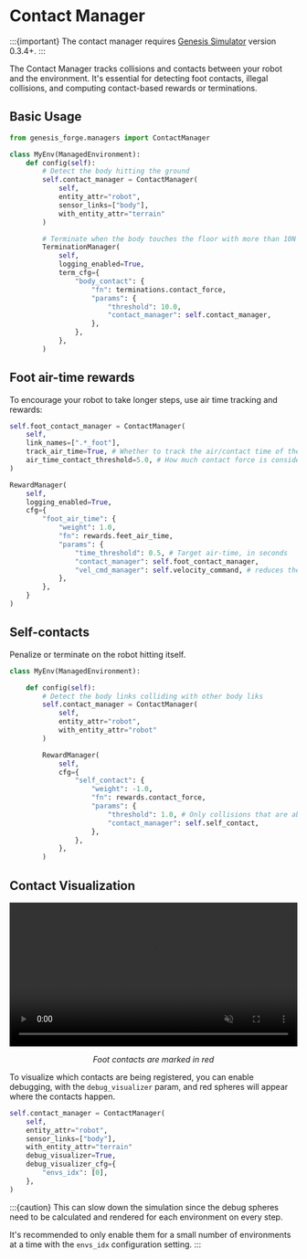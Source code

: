 # Contact Manager

:::{important}
The contact manager requires [Genesis Simulator](https://github.com/Genesis-Embodied-AI/Genesis) version 0.3.4+.
:::

The Contact Manager tracks collisions and contacts between your robot and the environment. It's essential for detecting foot contacts, illegal collisions, and computing contact-based rewards or terminations.

## Basic Usage

```python
from genesis_forge.managers import ContactManager

class MyEnv(ManagedEnvironment):
    def config(self):
        # Detect the body hitting the ground
        self.contact_manager = ContactManager(
            self,
            entity_attr="robot",
            sensor_links=["body"],
            with_entity_attr="terrain"
        )

        # Terminate when the body touches the floor with more than 10N
        TerminationManager(
            self,
            logging_enabled=True,
            term_cfg={
                "body_contact": {
                    "fn": terminations.contact_force,
                    "params": {
                        "threshold": 10.0,
                        "contact_manager": self.contact_manager,
                    },
                },
            },
        )
```

## Foot air-time rewards

To encourage your robot to take longer steps, use air time tracking and rewards:

```python
self.foot_contact_manager = ContactManager(
    self,
    link_names=[".*_foot"],
    track_air_time=True, # Whether to track the air/contact time of the links
    air_time_contact_threshold=5.0, # How much contact force is considered a step
)

RewardManager(
    self,
    logging_enabled=True,
    cfg={
        "foot_air_time": {
            "weight": 1.0,
            "fn": rewards.feet_air_time,
            "params": {
                "time_threshold": 0.5, # Target air-time, in seconds
                "contact_manager": self.foot_contact_manager,
                "vel_cmd_manager": self.velocity_command, # reduces the penalty if the the velocity command is close to zero
            },
        },
    }
)
```

## Self-contacts

Penalize or terminate on the robot hitting itself.

```python
class MyEnv(ManagedEnvironment):

    def config(self):
        # Detect the body links colliding with other body liks
        self.contact_manager = ContactManager(
            self,
            entity_attr="robot",
            with_entity_attr="robot"
        )

        RewardManager(
            self,
            cfg={
                "self_contact": {
                    "weight": -1.0,
                    "fn": rewards.contact_force,
                    "params": {
                        "threshold": 1.0, # Only collisions that are above 1.0N
                        "contact_manager": self.self_contact,
                    },
                },
            },
        )
```

## Contact Visualization

<video autoplay="" muted="" loop="" playsinline="" controls="" src="../../_static/contacts_debug.webm" width="100%"></video>

<p align="center">
<em>Foot contacts are marked in red</em>
</p>

To visualize which contacts are being registered, you can enable debugging, with the `debug_visualizer` param, and red spheres will appear where the contacts happen.

```python
self.contact_manager = ContactManager(
    self,
    entity_attr="robot",
    sensor_links=["body"],
    with_entity_attr="terrain"
    debug_visualizer=True,
    debug_visualizer_cfg={
        "envs_idx": [0],
    },
)
```

:::{caution}
This can slow down the simulation since the debug spheres need to be calculated and rendered for each environment on every step.

It's recommended to only enable them for a small number of environments at a time with the `envs_idx` configuration setting.
:::
